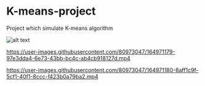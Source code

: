 # K-means-project
Project which simulate K-means algorithm

![alt text](https://user-images.githubusercontent.com/80973047/164971207-ccbb18eb-15f1-4bc4-b02b-957ff7b9af17.png)


https://user-images.githubusercontent.com/80973047/164971179-97e3dda4-6e73-43bb-bc4c-ab4cb918127d.mp4



https://user-images.githubusercontent.com/80973047/164971180-8aff1c9f-5cf1-40f1-8ccc-f423b0a79ba2.mp4

